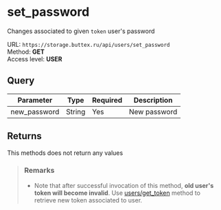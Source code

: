 # set_password
Changes associated to given `token` user's password

URL: `https://storage.buttex.ru/api/users/set_password`\
Method: **GET**\
Access level: **USER**

## Query
| Parameter    | Type   | Required | Description  |
|--------------|--------|----------|--------------|
| new_password | String | Yes      | New password |

## Returns
This methods does not return any values

> ### Remarks
> - Note that after successful invocation of this method, **old user's token will become invalid**.
> Use [users/get_token](get_token.md) method to retrieve new token associated to user.